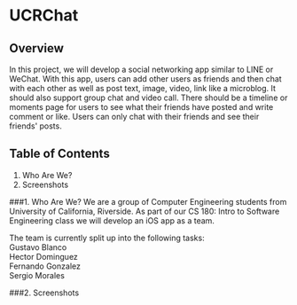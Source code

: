 UCRChat
========


Overview
--------

In this project, we will develop a social networking app similar to LINE or WeChat.
With this app, users can add other users as friends and then chat with each other as well as post text, image, video, link like a microblog. It should also support group chat and video
call. There should be a timeline or moments page for users to see what their friends have posted and write comment or like.
Users can only chat with their friends and see their friends' posts.

Table of Contents
-----------------

1. Who Are We?
2. Screenshots


###1. Who Are We?
We are a group of Computer Engineering students from University of California, Riverside.
As part of our CS 180: Intro to Software Engineering class we will develop an iOS app as a team.

The team is currently split up into the following tasks:  
Gustavo Blanco  
Hector Dominguez  
Fernando Gonzalez  
Sergio Morales  


###2. Screenshots
